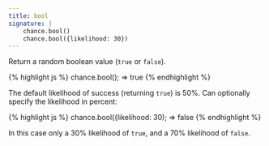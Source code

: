 ```yaml
---
title: bool
signature: |
    chance.bool()
    chance.bool({likelihood: 30})
---
```


Return a random boolean value (`true` or `false`).

{% highlight js %}
chance.bool();
=> true
{% endhighlight %}

The default likelihood of success (returning `true`) is 50%.
Can optionally specify the likelihood in percent:

{% highlight js %}
chance.bool({likelihood: 30);
=> false
{% endhighlight %}

In this case only a 30% likelihood of `true`, and a 70% likelihood of `false`.

